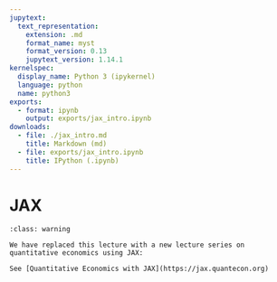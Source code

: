 ```yaml
---
jupytext:
  text_representation:
    extension: .md
    format_name: myst
    format_version: 0.13
    jupytext_version: 1.14.1
kernelspec:
  display_name: Python 3 (ipykernel)
  language: python
  name: python3
exports:
  - format: ipynb
    output: exports/jax_intro.ipynb
downloads:
  - file: ./jax_intro.md
    title: Markdown (md)
  - file: exports/jax_intro.ipynb
    title: IPython (.ipynb)
---
```


# JAX

```{admonition} New website
:class: warning

We have replaced this lecture with a new lecture series on quantitative economics using JAX:

See [Quantitative Economics with JAX](https://jax.quantecon.org)
```